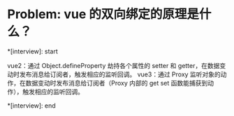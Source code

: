 # Problem: vue 的双向绑定的原理是什么？

\*[interview]: start

vue2：通过 Object.defineProperty 劫持各个属性的 setter 和 getter，在数据变动时发布消息给订阅者，触发相应的监听回调。
vue3：通过 Proxy 监听对象的动作，在数据变动时发布消息给订阅者（Proxy 内部的 get set 函数能捕获到动作），触发相应的监听回调。

\*[interview]: end
